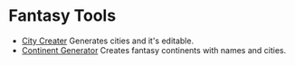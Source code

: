# Fantasy Tools
* [City Creater](https://watabou.github.io/city-generator/)   Generates cities and it's editable.
* [Continent Generator](https://azgaar.github.io/Fantasy-Map-Generator/)  Creates fantasy continents with names and cities.
